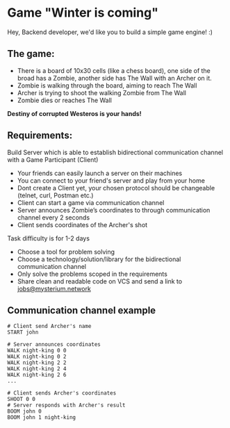 # Game "Winter is coming"

Hey, Backend developer, we'd like you to build a simple game engine! :)

## The game:
- There is a board of 10x30 cells (like a chess board), one side of the broad has a Zombie, another side has The Wall with an Archer on it.
- Zombie is walking through the board, aiming to reach The Wall
- Archer is trying to shoot the walking Zombie from The Wall
- Zombie dies or reaches The Wall

**Destiny of corrupted Westeros is your hands!**

## Requirements:
Build Server which is able to establish bidirectional communication channel with a Game Participant (Client)

- Your friends can easily launch a server on their machines
- You can connect to your friend's server and play from your home
- Dont create a Client yet, your chosen protocol should be changeable (telnet, curl, Postman etc.)
- Client can start a game via communication channel
- Server announces Zombie’s coordinates to through communication channel every 2 seconds
- Client sends coordinates of the Archer's shot

Task difficulty is for 1-2 days
- Choose a tool for problem solving
- Choose a technology/solution/library for the bidirectional communication channel
- Only solve the problems scoped in the requirements
- Share clean and readable code on VCS and send a link to jobs@mysterium.network

## Communication channel example
```
# Client send Archer's name
START john
```

```
# Server announces coordinates
WALK night-king 0 0
WALK night-king 0 2
WALK night-king 2 2
WALK night-king 2 4
WALK night-king 2 6
...
```

```
# Client sends Archer's coordinates
SHOOT 0 0
# Server responds with Archer's result
BOOM john 0
BOOM john 1 night-king
```

